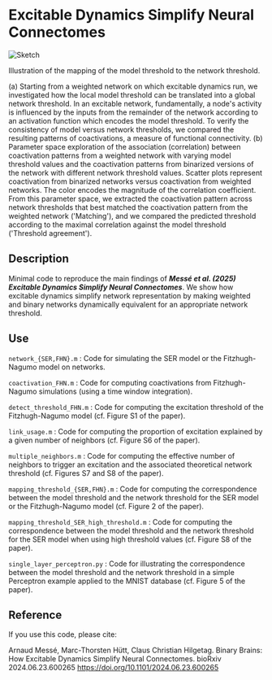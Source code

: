 # Excitable Dynamics Simplify Neural Connectomes

![Sketch](sketch.png)

Illustration of the mapping of the model threshold to the network threshold.

(a) Starting from a weighted network on which excitable dynamics run, we investigated how the local model threshold can be translated into a global network threshold. In an excitable network, fundamentally, a node's activity is influenced by the inputs from the remainder of the network according to an activation function which encodes the model threshold. To verify the consistency of model versus network thresholds, we compared the resulting patterns of coactivations, a measure of functional connectivity.
(b) Parameter space exploration of the association (correlation) between coactivation patterns from a weighted network with varying model threshold values and the coactivation patterns from binarized versions of the network with different network threshold values. Scatter plots represent coactivation from binarized networks versus coactivation from weighted networks. The color encodes the magnitude of the correlation coefficient. From this parameter space, we extracted the coactivation pattern across network thresholds that best matched the coactivation pattern from the weighted network ('Matching'), and we compared the predicted threshold according to the maximal correlation against the model threshold ('Threshold agreement').

## Description

Minimal code to reproduce the main findings of ***Messé et al. (2025) Excitable Dynamics Simplify Neural Connectomes***.
We show how excitable dynamics simplify network representation by making weighted and binary networks dynamically equivalent for an appropriate network threshold.

## Use

<code>network_{SER,FHN}.m</code> : Code for simulating the SER model or the Fitzhugh-Nagumo model on networks.

<code>coactivation_FHN.m</code> : Code for computing coactivations from Fitzhugh-Nagumo simulations (using a time window integration).

<code>detect_threshold_FHN.m</code> : Code for computing the excitation threshold of the Fitzhugh-Nagumo model (cf. Figure S1 of the paper).

<code>link_usage.m</code> : Code for computing the proportion of excitation explained by a given number of neighbors (cf. Figure S6 of the paper).

<code>multiple_neighbors.m</code> : Code for computing the effective number of neighbors to trigger an excitation and the associated theoretical network threshold (cf. Figures S7 and S8 of the paper).

<code>mapping_threshold_{SER,FHN}.m</code> : Code for computing the correspondence between the model threshold and the network threshold for the SER model or the Fitzhugh-Nagumo model (cf. Figure 2 of the paper).

<code>mapping_threshold_SER_high_threshold.m</code> : Code for computing the correspondence between the model threshold and the network threshold for the SER model when using high threshold values (cf. Figure S8 of the paper).

<code>single_layer_perceptron.py</code> : Code for illustrating the correspondence between the model threshold and the network threshold in a simple Perceptron example applied to the MNIST database (cf. Figure 5 of the paper).

## Reference

If you use this code, please cite:

Arnaud Messé, Marc-Thorsten Hütt, Claus Christian Hilgetag.
Binary Brains: How Excitable Dynamics Simplify Neural Connectomes.
bioRxiv 2024.06.23.600265 https://doi.org/10.1101/2024.06.23.600265
